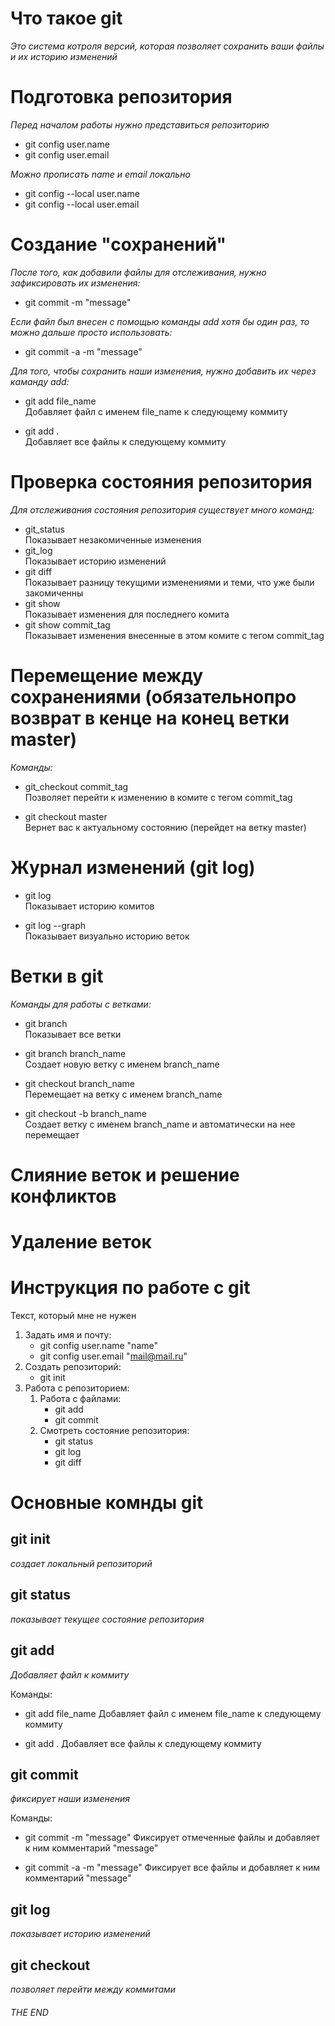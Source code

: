 
# Что такое git

*Это система котроля версий, которая позволяет сохранить ваши файлы и их историю изменений*

# Подготовка репозитория
*Перед началом работы нужно представиться репозиторию*
* git config user.name 
* git config user.email 

*Можно прописать name и email локально*
* git config --local user.name
* git config --local user.email

# Создание "сохранений"
*После того, как добавили файлы для отслеживания, нужно зафиксировать их изменения:*
* git commit -m "message"

*Если файл был внесен с помощью команды add хотя бы один раз, то можно дальше просто использовать:*
* git commit -a -m "message"

*Для того, чтобы сохранить наши изменения, нужно добавить их через каманду add:*
* git add file_name\
    Добавляет файл с именем file_name к следующему коммиту

* git add .\
    Добавляет все файлы к следующему коммиту

# Проверка состояния репозитория
*Для отслеживания состояния репозитория существует много команд:*
* git_status\
Показывает незакомиченные изменения
* git_log\
Показывает историю изменений
* git diff\
Показывает разницу текущими изменениями и теми, что уже были закомиченны
* git show\
Показывает изменения для последнего комита
* git show commit_tag\
Показывает изменения внесенные в этом комите с тегом commit_tag

# Перемещение между сохранениями (обязательнопро возврат в кенце на конец ветки master)
*Команды:*
* git_checkout commit_tag\
Позволяет перейти к изменению в комите с тегом commit_tag

* git checkout master\
Вернет вас к актуальному состоянию (перейдет на ветку master)

# Журнал изменений  (git log)
* git log\
Показывает историю комитов

* git log --graph\
Показывает визуально историю веток

# Ветки в git
*Команды для работы с ветками:*
* git branch\
Показывает все ветки

* git branch branch_name\
Создает новую ветку с именем branch_name

* git checkout branch_name\
Перемещает на ветку с именем branch_name

* git checkout -b branch_name\
Создает ветку с именем branch_name и автоматически на нее перемещает

# Слияние веток и решение конфликтов

# Удаление веток



# Инструкция по работе с git
Текст, который мне не нужен

1. Задать имя и почту:
    * git config user.name "name"
    * git config user.email "mail@mail.ru"
2. Создать репозиторий:
    * git init
3. Работа с репозиторием:
    1. Работа с файлами:
        + git add
        + git commit
    2. Смотреть состояние репозитория:
        + git status
        + git log
        + git diff

# Основные комнды git

## git init
*создает локальный репозиторий*

## git status
*показывает текущее состояние репозитория*

## git add
*Добавляет файл к коммиту*

Команды:
* git add file_name
    Добавляет файл с именем file_name к следующему коммиту

* git add .
    Добавляет все файлы к следующему коммиту

## git commit
*фиксирует наши изменения*

Команды:
* git commit -m "message"
    Фиксирует отмеченные файлы и добавляет к ним комментарий "message"

* git commit -a -m "message"
    Фиксирует все файлы и добавляет к ним комментарий "message"

## git log
*показывает историю изменений*

## git checkout
*позволяет перейти между коммитами*

###### THE END